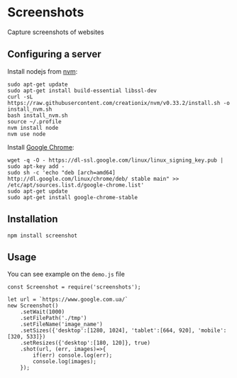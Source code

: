 Screenshots
============================
Capture screenshots of websites

## Configuring a server

Install nodejs from [nvm](https://github.com/creationix/nvm):

```
sudo apt-get update
sudo apt-get install build-essential libssl-dev
curl -sL https://raw.githubusercontent.com/creationix/nvm/v0.33.2/install.sh -o install_nvm.sh
bash install_nvm.sh
source ~/.profile
nvm install node
nvm use node
```

Install [Google Chrome](http://help.ubuntu.ru/wiki/google_chrome):

```
wget -q -O - https://dl-ssl.google.com/linux/linux_signing_key.pub | sudo apt-key add -
sudo sh -c 'echo "deb [arch=amd64] http://dl.google.com/linux/chrome/deb/ stable main" >> /etc/apt/sources.list.d/google-chrome.list'
sudo apt-get update
sudo apt-get install google-chrome-stable
```

## Installation

`npm install screenshot`

## Usage

You can see example on the `demo.js` file

```
const Screenshot = require('screenshots');

let url = `https://www.google.com.ua/`
new Screenshot()
    .setWait(1000)
    .setFilePath('./tmp')
    .setFileName('image_name')
    .setSizes({'desktop':[1280, 1024], 'tablet':[664, 920], 'mobile':[320, 533]})
    .setResizes({'desktop':[180, 120]}, true)
    .shot(url, (err, images)=>{
        if(err) console.log(err);
        console.log(images);
    });
```
